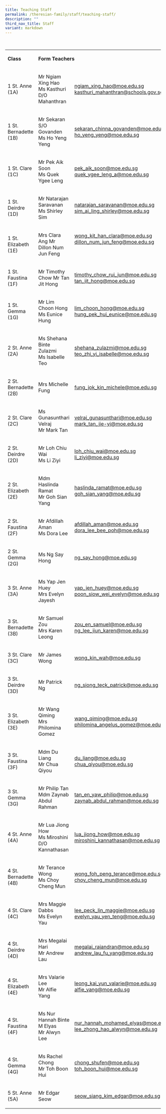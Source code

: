 ```yaml
---
title: Teaching Staff
permalink: /theresian-family/staff/teaching-staff/
description: ""
third_nav_title: Staff
variant: markdown
---
```

<p>&nbsp;</p>
<table style="minWidth: 75px">
<colgroup>
<col>
<col>
<col>
</colgroup>
<tbody>
<tr>
<td rowspan="1" colspan="1">
<p><strong>Class</strong>
</p>
</td>
<td rowspan="1" colspan="2">
<p><strong>Form Teachers</strong>
</p>
</td>
</tr>
<tr>
<td rowspan="1" colspan="1">
<p>1 St. Anne (1A)</p>
</td>
<td rowspan="1" colspan="1">
<p>Mr Ngiam Xing Hao
<br>Ms Kasthuri D/O Mahanthran</p>
</td>
<td rowspan="1" colspan="1">
<p><a href="mailto:ngiam_xing_hao@moe.edu.sg" rel="noopener noreferrer nofollow" target="_blank">ngiam_xing_hao@moe.edu.sg</a>
<br><a href="mailto:kasthuri_mahanthran@schools.gov.sg" rel="noopener noreferrer nofollow" target="_blank">kasthuri_mahanthran@schools.gov.sg</a>
</p>
</td>
</tr>
<tr>
<td rowspan="1" colspan="1">
<p>1 St. Bernadette (1B)</p>
</td>
<td rowspan="1" colspan="1">
<p>Mr Sekaran S/O Govanden
<br>Ms Ho Yeng Yeng</p>
</td>
<td rowspan="1" colspan="1">
<p><a href="mailto:sekaran_chinna_govanden@moe.edu.sg" rel="noopener noreferrer nofollow" target="_blank">sekaran_chinna_govanden@moe.edu.sg</a>
<br><a href="mailto:ho_yeng_yeng@moe.edu.sg" rel="noopener noreferrer nofollow" target="_blank">ho_yeng_yeng@moe.edu.sg</a>
</p>
</td>
</tr>
<tr>
<td rowspan="1" colspan="1">
<p>1 St. Clare (1C)</p>
</td>
<td rowspan="1" colspan="1">
<p>Mr Pek Aik Soon
<br>Ms Quek Ygee Leng</p>
</td>
<td rowspan="1" colspan="1">
<p><a href="mailto:pek_aik_soon@moe.edu.sg" rel="noopener noreferrer nofollow" target="_blank">pek_aik_soon@moe.edu.sg</a>
<br><a href="mailto:quek_ygee_leng_a@moe.edu.sg" rel="noopener noreferrer nofollow" target="_blank">quek_ygee_leng_a@moe.edu.sg</a>
</p>
</td>
</tr>
<tr>
<td rowspan="1" colspan="1">
<p>1 St. Deirdre (1D)</p>
</td>
<td rowspan="1" colspan="1">
<p>Mr Natarajan Saravanan
<br>Ms Shirley Sim</p>
</td>
<td rowspan="1" colspan="1">
<p><a href="mailto:natarajan_saravanan@moe.edu.sg" rel="noopener noreferrer nofollow" target="_blank">natarajan_saravanan@moe.edu.sg</a>
<br><a href="mailto:sim_ai_ling_shirley@moe.edu.sg" rel="noopener noreferrer nofollow" target="_blank">sim_ai_ling_shirley@moe.edu.sg</a>
</p>
</td>
</tr>
<tr>
<td rowspan="1" colspan="1">
<p>1 St. Elizabeth (1E)</p>
</td>
<td rowspan="1" colspan="1">
<p>Mrs Clara Ang
Mr Dillon Num Jun Feng</p>
</td>
<td rowspan="1" colspan="1">
<p><a href="mailto:wong_kit_han_clara@moe.edu.sg" rel="noopener noreferrer nofollow" target="_blank">wong_kit_han_clara@moe.edu.sg</a>
<a href="mailto:dillon_num_jun_feng@moe.edu.sg" rel="noopener noreferrer nofollow" target="_blank">dillon_num_jun_feng@moe.edu.sg</a></p>
<br>
<p></p>
</td>
</tr>
<tr>
<td rowspan="1" colspan="1">
<p>1 St. Faustina (1F)</p>
</td>
<td rowspan="1" colspan="1">
<p>Mr Timothy Chow
Mr Tan Jit Hong</p>
</td>
<td rowspan="1" colspan="1">
<p><a href="mailto:timothy_chow_rui_jun@moe.edu.sg" rel="noopener noreferrer nofollow" target="_blank">timothy_chow_rui_jun@moe.edu.sg</a>
<a href="mailto:tan_jit_hong@moe.edu.sg" rel="noopener noreferrer nofollow" target="_blank">tan_jit_hong@moe.edu.sg</a></p>

</td>
</tr>
<tr>
<td rowspan="1" colspan="1">
<p>1 St. Gemma (1G)</p>
</td>
<td rowspan="1" colspan="1">
<p>Mr Lim Choon Hong
<br>Ms Eunice Hung</p>
</td>
<td rowspan="1" colspan="1">
<p><a href="mailto:lim_choon_hong@moe.edu.sg" rel="noopener noreferrer nofollow" target="_blank">lim_choon_hong@moe.edu.sg</a>
<br><a href="mailto:hung_pek_hui_eunice@moe.edu.sg" rel="noopener noreferrer nofollow" target="_blank">hung_pek_hui_eunice@moe.edu.sg</a>
</p>
</td>
</tr>
<tr>
<td rowspan="1" colspan="1">
<p>2 St. Anne (2A)</p>
</td>
<td rowspan="1" colspan="1">
<p>Ms Shehana Binte Zulazmi
<br>Ms Isabelle Teo</p>
</td>
<td rowspan="1" colspan="1">
<p><a href="mailto:shehana_zulazmi@moe.edu.sg" rel="noopener noreferrer nofollow" target="_blank">shehana_zulazmi@moe.edu.sg</a> 
<br><a href="mailto:teo_zhi_yi_isabelle@moe.edu.sg" rel="noopener noreferrer nofollow" target="_blank">teo_zhi_yi_isabelle@moe.edu.sg</a>
</p>
</td>
</tr>
<tr>
<td rowspan="1" colspan="1">
<p>2 St. Bernadette (2B)</p>
</td>
<td rowspan="1" colspan="1">
<p>Mrs Michelle Fung</p>
</td>
<td rowspan="1" colspan="1">
<p><a href="mailto:fung_jok_kin_michele@moe.edu.sg" rel="noopener noreferrer nofollow" target="_blank">fung_jok_kin_michele@moe.edu.sg</a>
</p>
</td>
</tr>
<tr>
<td rowspan="1" colspan="1">
<p>2 St. Clare (2C)</p>
</td>
<td rowspan="1" colspan="1">
<p>Ms Gunasunthari Velraj
<br>Mr Mark Tan</p>
</td>
<td rowspan="1" colspan="1">
<p><a href="mailto:velraj_gunasunthari@moe.edu.sg" rel="noopener noreferrer nofollow" target="_blank">velraj_gunasunthari@moe.edu.sg</a> 
<br><a href="mailto:mark_tan_jie-yi@moe.edu.sg" rel="noopener noreferrer nofollow" target="_blank">mark_tan_jie-yi@moe.edu.sg</a>
</p>
</td>
</tr>
<tr>
<td rowspan="1" colspan="1">
<p>2 St. Deirdre (2D)</p>
</td>
<td rowspan="1" colspan="1">
<p>Mr Loh Chiu Wai
<br>Ms Li Ziyi</p>
</td>
<td rowspan="1" colspan="1">
<p><a href="mailto:loh_chiu_wai@moe.edu.sg" rel="noopener noreferrer nofollow" target="_blank">loh_chiu_wai@moe.edu.sg</a> 
<br><a href="mailto:li_ziyi@moe.edu.sg" rel="noopener noreferrer nofollow" target="_blank">li_ziyi@moe.edu.sg</a>
</p>
</td>
</tr>
<tr>
<td rowspan="1" colspan="1">
<p>2 St. Elizabeth (2E)</p>
</td>
<td rowspan="1" colspan="1">
<p>Mdm Haslinda Ramat
<br>Mr Goh Sian Yang</p>
</td>
<td rowspan="1" colspan="1">
<p><a href="mailto:haslinda_ramat@moe.edu.sg" rel="noopener noreferrer nofollow" target="_blank">haslinda_ramat@moe.edu.sg</a> 
<br><a href="mailto:goh_sian_yang@moe.edu.sg" rel="noopener noreferrer nofollow" target="_blank">goh_sian_yang@moe.edu.sg</a>
</p>
</td>
</tr>
<tr>
<td rowspan="1" colspan="1">
<p>2 St. Faustina (2F)</p>
</td>
<td rowspan="1" colspan="1">
<p>Mr Afdillah Aman
<br>Ms Dora Lee</p>
</td>
<td rowspan="1" colspan="1">
<p><a href="mailto:afdillah_aman@moe.edu.sg" rel="noopener noreferrer nofollow" target="_blank">afdillah_aman@moe.edu.sg</a> 
<br><a href="mailto:dora_lee_bee_poh@moe.edu.sg" rel="noopener noreferrer nofollow" target="_blank">dora_lee_bee_poh@moe.edu.sg</a>
</p>
</td>
</tr>
<tr>
<td rowspan="1" colspan="1">
<p>2 St. Gemma (2G)</p>
</td>
<td rowspan="1" colspan="1">
<p>Ms Ng Say Hong</p>
</td>
<td rowspan="1" colspan="1">
<p><a href="mailto:ng_say_hong@moe.edu.sg" rel="noopener noreferrer nofollow" target="_blank">ng_say_hong@moe.edu.sg</a>
</p>
</td>
</tr>
<tr>
<td rowspan="1" colspan="1">
<p>3 St. Anne (3A)</p>
</td>
<td rowspan="1" colspan="1">
<p>Ms Yap Jen Huey
<br>Mrs Evelyn Jayesh</p>
</td>
<td rowspan="1" colspan="1">
<p><a href="mailto:yap_jen_huey@moe.edu.sg" rel="noopener noreferrer nofollow" target="_blank">yap_jen_huey@moe.edu.sg</a>
<br><a href="mailto:poon_siow_wei_evelyn@moe.edu.sg" rel="noopener noreferrer nofollow" target="_blank">poon_siow_wei_evelyn@moe.edu.sg</a>
</p>
</td>
</tr>
<tr>
<td rowspan="1" colspan="1">
<p>3 St. Bernadette (3B)</p>
</td>
<td rowspan="1" colspan="1">
<p>Mr Samuel Zou
<br>Mrs Karen Leong</p>
</td>
<td rowspan="1" colspan="1">
<p><a href="mailto:zou_en_samuel@moe.edu.sg" rel="noopener noreferrer nofollow" target="_blank">zou_en_samuel@moe.edu.sg</a>
<br><a href="mailto:ng_lee_jiun_karen@moe.edu.sg" rel="noopener noreferrer nofollow" target="_blank">ng_lee_jiun_karen@moe.edu.sg</a>
</p>
</td>
</tr>
<tr>
<td rowspan="1" colspan="1">
<p>3 St. Clare (3C)</p>
</td>
<td rowspan="1" colspan="1">
<p>Mr James Wong
<br>
</p>
</td>
<td rowspan="1" colspan="1">
<p><a href="mailto:wong_kin_wah@moe.edu.sg" rel="noopener noreferrer nofollow" target="_blank">wong_kin_wah@moe.edu.sg</a>
<br>
</p>
</td>
</tr>
<tr>
<td rowspan="1" colspan="1">
<p>3 St. Deirdre (3D)</p>
</td>
<td rowspan="1" colspan="1">
<p>Mr Patrick Ng
<br>
</p>
</td>
<td rowspan="1" colspan="1">
<p><a href="mailto:ng_siong_teck_patrick@moe.edu.sg" rel="noopener noreferrer nofollow" target="_blank">ng_siong_teck_patrick@moe.edu.sg</a>
</p>
</td>
</tr>
<tr>
<td rowspan="1" colspan="1">
<p>3 St. Elizabeth (3E)</p>
</td>
<td rowspan="1" colspan="1">
<p>Mr Wang Qiming
<br>Mrs Philomina Gomez</p>
</td>
<td rowspan="1" colspan="1">
<p><a href="mailto:wang_qiming@moe.edu.sg" rel="noopener noreferrer nofollow" target="_blank">wang_qiming@moe.edu.sg</a>
<br><a href="mailto:philomina_angelus_gomez@moe.edu.sg" rel="noopener noreferrer nofollow" target="_blank">philomina_angelus_gomez@moe.edu.sg</a>
</p>
</td>
</tr>
<tr>
<td rowspan="1" colspan="1">
<p>3 St. Faustina (3F)</p>
</td>
<td rowspan="1" colspan="1">
<p>Mdm Du Liang
<br>Mr Chua Qiyou</p>
</td>
<td rowspan="1" colspan="1">
<p><a href="mailto:du_liang@moe.edu.sg" rel="noopener noreferrer nofollow" target="_blank">du_liang@moe.edu.sg</a>
<br><a href="mailto:chua_qiyou@moe.edu.sg" rel="noopener noreferrer nofollow" target="_blank">chua_qiyou@moe.edu.sg</a>
</p>
</td>
</tr>
<tr>
<td rowspan="1" colspan="1">
<p>3 St. Gemma (3G)</p>
</td>
<td rowspan="1" colspan="1">
<p>Mr Philip Tan
<br>Mdm Zaynab Abdul Rahman</p>
</td>
<td rowspan="1" colspan="1">
<p><a href="mailto:tan_en_yaw_philip@moe.edu.sg" rel="noopener noreferrer nofollow" target="_blank">tan_en_yaw_philip@moe.edu.sg</a>
<br><a href="mailto:zaynab_abdul_rahman@moe.edu.sg" rel="noopener noreferrer nofollow" target="_blank">zaynab_abdul_rahman@moe.edu.sg</a>
</p>
</td>
</tr>
<tr>
<td rowspan="1" colspan="1">
<p>4 St. Anne (4A)</p>
</td>
<td rowspan="1" colspan="1">
<p>Mr Lua Jiong How
<br>Ms Miroshini D/O Kannathasan</p>
</td>
<td rowspan="1" colspan="1">
<p><a href="mailto:lua_jiong_how@moe.edu.sg" rel="noopener noreferrer nofollow" target="_blank">lua_jiong_how@moe.edu.sg</a>
<br><a href="mailto:miroshini_kannathasan@moe.edu.sg" rel="noopener noreferrer nofollow" target="_blank">miroshini_kannathasan@moe.edu.sg</a>
</p>
</td>
</tr>
<tr>
<td rowspan="1" colspan="1">
<p>4 St. Bernadette (4B)</p>
</td>
<td rowspan="1" colspan="1">
<p>Mr Terance Wong
<br>Ms Choy Cheng Mun</p>
</td>
<td rowspan="1" colspan="1">
<p><a href="mailto:wong_foh_peng_terance@moe.edu.sg" rel="noopener noreferrer nofollow" target="_blank">wong_foh_peng_terance@moe.edu.sg</a>
<br><a href="mailto:choy_cheng_mun@moe.edu.sg" rel="noopener noreferrer nofollow" target="_blank">choy_cheng_mun@moe.edu.sg</a>
</p>
</td>
</tr>
<tr>
<td rowspan="1" colspan="1">
<p>4 St. Clare (4C)</p>
</td>
<td rowspan="1" colspan="1">
<p>Mrs Maggie Dabbs
<br>Ms Evelyn Yau</p>
</td>
<td rowspan="1" colspan="1">
<p><a href="mailto:lee_peck_lin_maggie@moe.edu.sg" rel="noopener noreferrer nofollow" target="_blank">lee_peck_lin_maggie@moe.edu.sg</a> 
<br><a href="mailto:evelyn_yau_yen_teng@moe.edu.sg" rel="noopener noreferrer nofollow" target="_blank">evelyn_yau_yen_teng@moe.edu.sg</a>
</p>
</td>
</tr>
<tr>
<td rowspan="1" colspan="1">
<p>4 St. Deirdre (4D)</p>
</td>
<td rowspan="1" colspan="1">
<p>Mrs Megalai Hari
<br>Mr Andrew Lau</p>
</td>
<td rowspan="1" colspan="1">
<p><a href="mailto:megalai_rajandran@moe.edu.sg" rel="noopener noreferrer nofollow" target="_blank">megalai_rajandran@moe.edu.sg</a>
<br><a href="mailto:andrew_lau_fu_yang@moe.edu.sg" rel="noopener noreferrer nofollow" target="_blank">andrew_lau_fu_yang@moe.edu.sg</a>
</p>
</td>
</tr>
<tr>
<td rowspan="1" colspan="1">
<p>4 St. Elizabeth (4E)</p>
</td>
<td rowspan="1" colspan="1">
<p>Mrs Valarie Lee
<br>Mr Alfie Yang</p>
</td>
<td rowspan="1" colspan="1">
<p><a href="mailto:leong_kai_yun_valarie@moe.edu.sg" rel="noopener noreferrer nofollow" target="_blank">leong_kai_yun_valarie@moe.edu.sg</a> 
<br><a href="mailto:alfie_yang@moe.edu.sg" rel="noopener noreferrer nofollow" target="_blank">alfie_yang@moe.edu.sg</a>
</p>
</td>
</tr>
<tr>
<td rowspan="1" colspan="1">
<p>4 St. Faustina (4F)</p>
</td>
<td rowspan="1" colspan="1">
<p>Ms Nur Hannah Binte M Elyas
<br>Mr Alwyn Lee</p>
</td>
<td rowspan="1" colspan="1">
<p><a href="mailto:nur_hannah_mohamed_elyas@moe.edu.sg" rel="noopener noreferrer nofollow" target="_blank">nur_hannah_mohamed_elyas@moe.edu.sg</a> 
<br><a href="mailto:lee_zhong_hao_alwyn@moe.edu.sg" rel="noopener noreferrer nofollow" target="_blank">lee_zhong_hao_alwyn@moe.edu.sg</a>
</p>
</td>
</tr>
<tr>
<td rowspan="1" colspan="1">
<p>4 St. Gemma (4G)</p>
</td>
<td rowspan="1" colspan="1">
<p>Ms Rachel Chong
<br>Mr Toh Boon Hui</p>
</td>
<td rowspan="1" colspan="1">
<p><a href="mailto:chong_shufen@moe.edu.sg" rel="noopener noreferrer nofollow" target="_blank">chong_shufen@moe.edu.sg</a> 
<br><a href="mailto:toh_boon_hui@moe.edu.sg" rel="noopener noreferrer nofollow" target="_blank">toh_boon_hui@moe.edu.sg</a>
</p>
</td>
</tr>
<tr>
<td rowspan="1" colspan="1">
<p>5 St. Anne (5A)</p>
</td>
<td rowspan="1" colspan="1">
<p>Mr Edgar Seow</p>
</td>
<td rowspan="1" colspan="1">
<p><a href="mailto:seow_siang_kim_edgar@moe.edu.sg" rel="noopener noreferrer nofollow" target="_blank">seow_siang_kim_edgar@moe.edu.sg</a>
</p>
</td>
</tr>
</tbody>
</table>
<p></p>